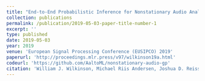 ```yaml
---
title: "End-to-End Probabilistic Inference for Nonstationary Audio Analysis"
collection: publications
permalink: /publication/2019-05-03-paper-title-number-1
excerpt: ''
type: published
date: 2019-05-03
year: 2019
venue: 'European Signal Processing Conference (EUSIPCO) 2019'
paperurl: 'http://proceedings.mlr.press/v97/wilkinson19a.html'
codeurl: 'https://github.com/AaltoML/nonstationary-audio-gp'
citation: 'William J. Wilkinson, Michael Riis Andersen, Joshua D. Reiss, Dan Stowell and Arno Solin, <i>End-to-End Probabilistic Inference for Nonstationary Audio Analysis</i>, in 36th International Conference on Machine Learning (ICML) 2019'
---
```

